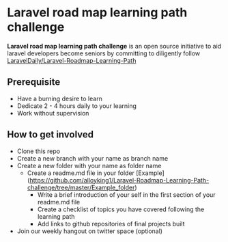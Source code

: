 # Laravel road map learning path challenge

**Laravel road map learning path challenge** is an open source initiative to aid laravel developers become seniors by committing to
diligently follow [LaravelDaily/Laravel-Roadmap-Learning-Path](https://github.com/LaravelDaily/Laravel-Roadmap-Learning-Path)

## Prerequisite

- Have a burning desire to learn
- Dedicate 2 - 4 hours daily to your learning
- Work without supervision

## How to get involved

- Clone this repo
- Create a new branch with your name as branch name
- Create a new folder with your name as folder name
  - Create a readme.md file in your folder [Example] (https://github.com/alloyking1/Laravel-Roadmap-Learning-Path-challenge/tree/master/Example_folder)
    - Write a brief introduction of your self in the first section of your readme.md file
    - Create a checklist of topics you have covered following the learning path
    - Add links to github repositories of final projects built
- Join our weekly hangout on twitter space (optional)
